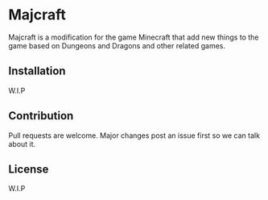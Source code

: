 # Majcraft

Majcraft is a modification for the game Minecraft that add new things to the game based on Dungeons and Dragons and other related games.

## Installation
W.I.P

## Contribution
Pull requests are welcome. Major changes post an issue first so we can talk about it.

## License
W.I.P
